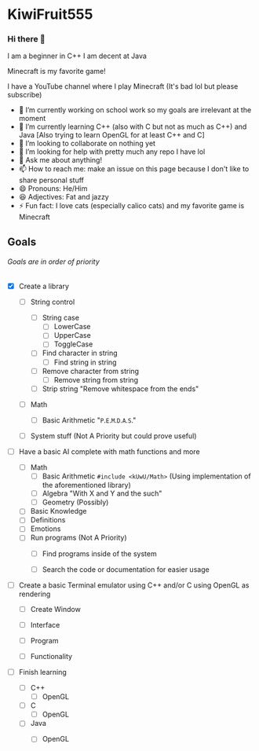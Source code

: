 # KiwiFruit555

### Hi there 👋

I am a beginner in C++
I am decent at Java

Minecraft is my favorite game!

I have a YouTube channel where I play Minecraft (It's bad lol but please subscribe)

- 🔭 I’m currently working on school work so my goals are irrelevant at the moment
- 🌱 I’m currently learning C++ (also with C but not as much as C++) and Java \[Also trying to learn OpenGL for at least C++ and C\]
- 👯 I’m looking to collaborate on nothing yet
- 🤔 I’m looking for help with pretty much any repo I have lol
- 💬 Ask me about anything!
- 📫 How to reach me: make an issue on this page because I don't like to share personal stuff
- 😄 Pronouns: He/Him
- 😆 Adjectives: Fat and jazzy
- ⚡ Fun fact: I love cats (especially calico cats) and my favorite game is Minecraft

## Goals

###### Goals are in order of priority



- [x] Create a library

  - [ ] String control
    - [ ] String case
      - [ ] LowerCase
      - [ ] UpperCase
      - [ ] ToggleCase
    - [ ] Find character in string
      - [ ] Find string in string
    - [ ] Remove character from string
      - [ ] Remove string from string
    - [ ] Strip string "Remove whitespace from the ends"
  - [ ] Math
    - [ ] Basic Arithmetic "`P`.`E`.`M`.`D`.`A`.`S`."
  - [ ] System stuff (Not A Priority but could prove useful)




- [ ] Have a basic AI complete with math functions and more

  - [ ] Math
    - [ ] Basic Arithmetic `#include <kUwU/Math>` (Using implementation of the aforementioned library)
    - [ ] Algebra "With X and Y and the such"
    - [ ] Geometry (Possibly)
  - [ ] Basic Knowledge
  - [ ] Definitions
  - [ ] Emotions
  - [ ] Run programs (Not A Priority)
    - [ ] Find programs inside of the system
    - [ ] Search the code or documentation for easier usage



- [ ] Create a basic Terminal emulator using C++ and/or C using OpenGL as rendering

  - [ ] Create Window
  - [ ] Interface
  - [ ] Program
  - [ ] Functionality



- [ ] Finish learning

  - [ ] C++
    - [ ] OpenGL
  - [ ] C
    - [ ] OpenGL
  - [ ] Java
    - [ ] OpenGL


  <!--
  **KiwiFruit555/KiwiFruit555** is a ✨ _special_ ✨ repository because its `README.md` (this file) appears on your GitHub profile.

Here are some ideas to get you started:

- 🔭 I’m currently working on ...
- 🌱 I’m currently learning ...
- 👯 I’m looking to collaborate on ...
- 🤔 I’m looking for help with ...
- 💬 Ask me about ...
- 📫 How to reach me: ...
- 😄 Pronouns: ...
- ⚡ Fun fact: ...
-->
